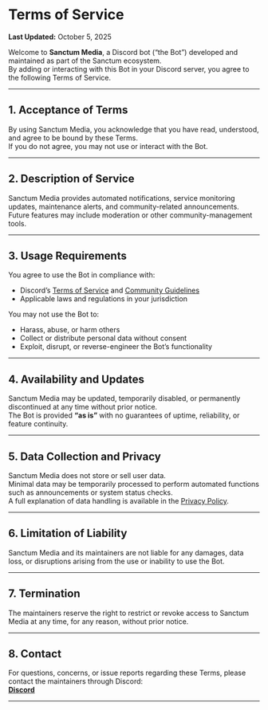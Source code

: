 # Terms of Service

**Last Updated:** October 5, 2025

Welcome to **Sanctum Media**, a Discord bot (“the Bot”) developed and maintained as part of the Sanctum ecosystem.  
By adding or interacting with this Bot in your Discord server, you agree to the following Terms of Service.

---

## 1. Acceptance of Terms

By using Sanctum Media, you acknowledge that you have read, understood, and agree to be bound by these Terms.  
If you do not agree, you may not use or interact with the Bot.

---

## 2. Description of Service

Sanctum Media provides automated notifications, service monitoring updates, maintenance alerts, and community-related announcements.  
Future features may include moderation or other community-management tools.

---

## 3. Usage Requirements

You agree to use the Bot in compliance with:

- Discord’s [Terms of Service](https://discord.com/terms) and [Community Guidelines](https://discord.com/guidelines)
- Applicable laws and regulations in your jurisdiction

You may not use the Bot to:

- Harass, abuse, or harm others
- Collect or distribute personal data without consent
- Exploit, disrupt, or reverse-engineer the Bot’s functionality

---

## 4. Availability and Updates

Sanctum Media may be updated, temporarily disabled, or permanently discontinued at any time without prior notice.  
The Bot is provided **“as is”** with no guarantees of uptime, reliability, or feature continuity.

---

## 5. Data Collection and Privacy

Sanctum Media does not store or sell user data.  
Minimal data may be temporarily processed to perform automated functions such as announcements or system status checks.  
A full explanation of data handling is available in the [Privacy Policy](https://sanctum.foo/privacy-policy).

---

## 6. Limitation of Liability

Sanctum Media and its maintainers are not liable for any damages, data loss, or disruptions arising from the use or inability to use the Bot.

---

## 7. Termination

The maintainers reserve the right to restrict or revoke access to Sanctum Media at any time, for any reason, without prior notice.

---

## 8. Contact

For questions, concerns, or issue reports regarding these Terms, please contact the maintainers through Discord:  
**[Discord](https://discord.gg/saltedlounge)**

---
